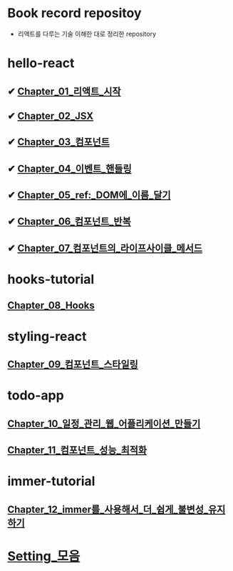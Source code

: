# Book record repositoy

- 리액트를 다루는 기술 이해한 대로 정리한 repository

# hello-react

## ✔ [Chapter_01\_리액트\_시작](https://github.com/dongwonnn/learning-react/tree/main/Chapters/Chapter%2001)

## ✔ [Chapter_02_JSX](https://github.com/dongwonnn/learning-react/tree/main/Chapters/Chapter%2002)

## ✔ [Chapter_03\_컴포넌트](https://github.com/dongwonnn/learning-react/tree/main/Chapters/Chapter%2003)

## ✔ [Chapter_04\_이벤트\_핸들링](https://github.com/dongwonnn/learning-react/tree/main/Chapters/Chapter%2004)

## ✔ [Chapter_05_ref:\_DOM에\_이름\_달기](https://github.com/dongwonnn/learning-react/tree/main/Chapters/Chapter%2005)

## ✔ [Chapter_06\_컴포넌트\_반복](https://github.com/dongwonnn/learning-react/tree/main/Chapters/Chapter%2006)

## ✔ [Chapter_07\_컴포넌트의\_라이프사이클\_메서드](https://github.com/dongwonnn/learning-react/tree/main/Chapters/Chapter%2007)

# hooks-tutorial

## [Chapter_08_Hooks](https://github.com/dongwonnn/learning-react/tree/main/Chapters/Chapter%2008)

# styling-react

## [Chapter_09\_컴포넌트\_스타일링](https://github.com/dongwonnn/learning-react/tree/main/Chapters/Chapter%2009)

# todo-app

## [Chapter_10\_일정\_관리\_웹\_어플리케이션\_만들기](https://github.com/dongwonnn/learning-react/tree/main/Chapters/Chapter%2010)

## [Chapter_11\_컴포넌트\_성능\_최적화](https://github.com/dongwonnn/learning-react/tree/main/Chapters/Chapter%2011)

# immer-tutorial

## [Chapter_12_immer를\_사용해서\_더\_쉽게\_불변성\_유지하기](https://github.com/dongwonnn/learning-react/tree/main/Chapters/Chapter%2012)

# [Setting\_모음](https://github.com/dongwonnn/learning-react/tree/main/Chapters/Setting)
